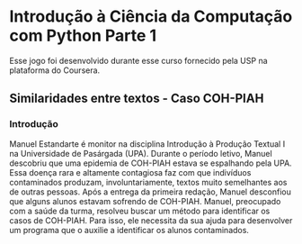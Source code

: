 # Introdução à Ciência da Computação com Python Parte 1
Esse jogo foi desenvolvido durante esse curso fornecido pela USP na plataforma do Coursera.

## **Similaridades entre textos - Caso COH-PIAH**
### **Introdução**
Manuel Estandarte é monitor na disciplina Introdução à Produção Textual I na Universidade de Pasárgada (UPA). Durante o período letivo, Manuel descobriu que uma epidemia de COH-PIAH estava se espalhando pela UPA. Essa doença rara e altamente contagiosa faz com que indivíduos contaminados produzam, involuntariamente, textos muito semelhantes aos de outras pessoas. Após a entrega da primeira redação, Manuel desconfiou que alguns alunos estavam sofrendo de COH-PIAH. Manuel, preocupado com a saúde da turma, resolveu buscar um método para identificar os casos de COH-PIAH. Para isso, ele necessita da sua ajuda para desenvolver um programa que o auxilie a identificar os alunos contaminados.

